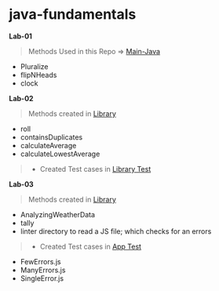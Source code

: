 # java-fundamentals



**Lab-01**
> Methods Used in this Repo => [Main-Java](./basics/Main.java)
- Pluralize
- flipNHeads
- clock

**Lab-02**
> Methods created in [Library](./basiclibrary/lib/src/main/Library.java)
- roll
- containsDuplicates
- calculateAverage
- calculateLowestAverage

> - Created Test cases in [Library Test](./basiclibrary/LibraryTest.java)

**Lab-03**
 
> Methods created in [Library](./basiclibrary/lib/src/main/Library.java)
- AnalyzingWeatherData
- tally 
- linter directory to read a JS file; which checks for an errors 
 

> - Created Test cases in [App Test](./linter/app/src/test/java/linter/AppTest.java)
- FewErrors.js 
- ManyErrors.js
- SingleError.js